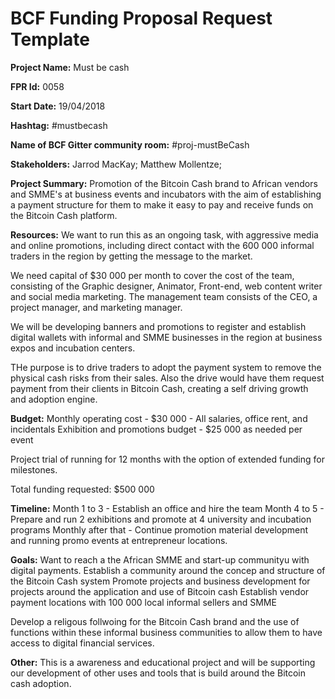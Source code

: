 
# BCF Funding Proposal Request Template

**Project Name:**
Must be cash

**FPR Id:**
0058

**Start Date:**
19/04/2018

**Hashtag:**
#mustbecash

**Name of BCF Gitter community room:**
#proj-mustBeCash

**Stakeholders:**
Jarrod MacKay; Matthew Mollentze; 

**Project Summary:**
Promotion of the Bitcoin Cash brand to African vendors and SMME&#39;s at business events and incubators with the aim of establishing a payment structure for them to make it easy to pay and receive funds on the Bitcoin Cash platform. 

**Resources:**
We want to run this as an ongoing task, with aggressive media and online promotions, including direct contact with the 600 000 informal traders in the region by getting the message to the market. 

We need capital of $30 000 per month to cover the cost of the team, consisting of the Graphic designer, Animator, Front-end, web content writer and social media marketing. The management team consists of the CEO, a project manager, and marketing manager. 

We will be developing banners and promotions to register and establish digital wallets with informal and SMME businesses in the region at business expos and incubation centers.

THe purpose is to drive traders to adopt the payment system to remove the physical cash risks from their sales. Also the drive would have them request payment from their clients in Bitcoin Cash, creating a self driving growth and adoption engine. 


**Budget:**
Monthly operating cost - $30 000 - All salaries, office rent, and incidentals
Exhibition and promotions budget - $25 000 as needed per event 

Project trial of running for 12 months with the option of extended funding for milestones. 

Total funding requested: $500 000


**Timeline:**
Month 1 to 3 - Establish an office and hire the team
Month 4 to 5 - Prepare and run 2 exhibitions and promote at 4 university and incubation programs
Monthly after that - Continue promotion material development and running promo events at entrepreneur locations. 

**Goals:**
Want to reach a the African SMME and start-up communityu with digital payments. 
Establish a community around the concep and structure of the Bitcoin Cash system
Promote projects and business development for projects around the application and use of Bitcoin cash
Establish vendor payment locations with 100 000 local informal sellers and SMME

Develop a religous follwoing for the Bitcoin Cash brand and the use of functions within these informal business communities to allow them to have access to digital financial services. 

**Other:**
This is a awareness and educational project and will be supporting our development of other uses and tools that is build around the Bitcoin cash adoption.  
